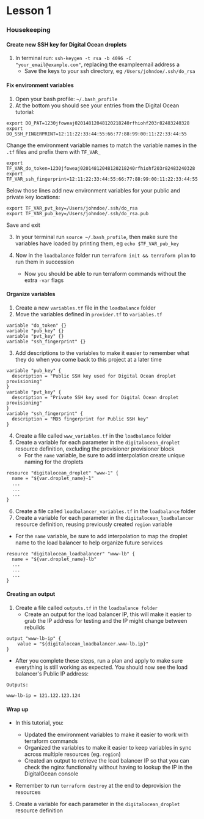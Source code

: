 # Lesson 1

### Housekeeping

#### Create new SSH key for Digital Ocean droplets

1. In terminal run: `ssh-keygen -t rsa -b 4096 -C "your_email@example.com"`, replacing the exampleemail address a
    - Save the keys to your ssh directory, eg `/Users/johndoe/.ssh/do_rsa`


#### Fix environment variables

1. Open your bash profile: `~/.bash_profile`
2. At the bottom you should see your entries from the Digital Ocean tutorial:

```
export DO_PAT=1230jfoweaj02014812048120218240rfhiohf203r82483240328
export DO_SSH_FINGERPRINT=12:11:22:33:44:55:66:77:88:99:00:11:22:33:44:55
```

Change the environment variable names to match the variable names in the `.tf` files and prefix them with `TF_VAR_`
```
export TF_VAR_do_token=1230jfoweaj02014812048120218240rfhiohf203r82483240328
export TF_VAR_ssh_fingerprint=12:11:22:33:44:55:66:77:88:99:00:11:22:33:44:55
```

Below those lines add new environment variables for your public and private key locations:

```
export TF_VAR_pvt_key=/Users/johndoe/.ssh/do_rsa
export TF_VAR_pub_key=/Users/johndoe/.ssh/do_rsa.pub
```
Save and exit

3. In your terminal run `source ~/.bash_profile`, then make sure the variables have loaded by printing them, eg `echo $TF_VAR_pub_key`

4. Now in the `loadbalance` folder run `terraform init && terraform plan` to run them in succession
    - Now you should be able to run terraform commands without the extra `-var` flags


#### Organize variables

1. Create a new `variables.tf` file in the `loadbalance` folder
2. Move the variables defined in `provider.tf` to `variables.tf`

```
variable "do_token" {}
variable "pub_key" {}
variable "pvt_key" {}
variable "ssh_fingerprint" {}
```

3. Add descriptions to the variables to make it easier to remember what they do when you come back to this project at a later time

```
variable "pub_key" {
  description = "Public SSH key used for Digital Ocean droplet provisioning"
}
variable "pvt_key" {
  description = "Private SSH key used for Digital Ocean droplet provisioning"
}
variable "ssh_fingerprint" {
  description = "MD5 fingerprint for Public SSH key"
}
```

4. Create a file called `www_variables.tf` in the `loadbalance` folder
5. Create a variable for each parameter in the `digitalocean_droplet` resource definition, excluding the provisioner provisioner block
    - For the `name` variable, be sure to add interpolation create unique naming for the droplets
```
resource "digitalocean_droplet" "www-1" {
  name = "${var.droplet_name}-1"
  ...
  ...
  ...
}  
```  

6. Create a file called `loadbalancer_variables.tf` in the `loadbalance` folder
7. Create a variable for each parameter in the `digitalocean_loadbalancer` resource definition, reusing previously created `region` variable 
- For the `name` variable, be sure to add interpolation to map the droplet name to the load balancer to help organize future services 

```
resource "digitalocean_loadbalancer" "www-lb" {
  name = "${var.droplet_name}-lb"
  ...
  ...
  ...
}

```

#### Creating an output

1. Create a file called `outputs.tf` in the `loadbalance folder`
    - Create an output for the load balancer IP, this will make it easier to grab the IP address for testing and the IP might change between rebuilds 

```
output "www-lb-ip" {
    value = "${digitalocean_loadbalancer.www-lb.ip}"
}
```


* After you complete these steps, run a plan and apply to make sure everything is still working as expected. You should now see the load balancer's Public IP address:

```
Outputs:

www-lb-ip = 121.122.123.124
```


#### Wrap up 


* In this tutorial, you:
    - Updated the environment variables to make it easier to work with terraform commands
    - Organized the variables to make it easier to keep variables in sync across multiple resources (eg. `region`)
    - Created an output to retrieve the load balancer IP so that you can check the nginx functionality without having to lookup the IP in the DigitalOcean console

* Remember to run `terraform destroy` at the end to deprovision the resources 
5. Create a variable for each parameter in the `digitalocean_droplet` resource definition
